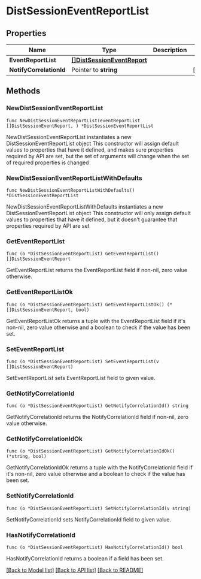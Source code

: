 # DistSessionEventReportList

## Properties

Name | Type | Description | Notes
------------ | ------------- | ------------- | -------------
**EventReportList** | [**[]DistSessionEventReport**](DistSessionEventReport.md) |  | 
**NotifyCorrelationId** | Pointer to **string** |  | [optional] 

## Methods

### NewDistSessionEventReportList

`func NewDistSessionEventReportList(eventReportList []DistSessionEventReport, ) *DistSessionEventReportList`

NewDistSessionEventReportList instantiates a new DistSessionEventReportList object
This constructor will assign default values to properties that have it defined,
and makes sure properties required by API are set, but the set of arguments
will change when the set of required properties is changed

### NewDistSessionEventReportListWithDefaults

`func NewDistSessionEventReportListWithDefaults() *DistSessionEventReportList`

NewDistSessionEventReportListWithDefaults instantiates a new DistSessionEventReportList object
This constructor will only assign default values to properties that have it defined,
but it doesn't guarantee that properties required by API are set

### GetEventReportList

`func (o *DistSessionEventReportList) GetEventReportList() []DistSessionEventReport`

GetEventReportList returns the EventReportList field if non-nil, zero value otherwise.

### GetEventReportListOk

`func (o *DistSessionEventReportList) GetEventReportListOk() (*[]DistSessionEventReport, bool)`

GetEventReportListOk returns a tuple with the EventReportList field if it's non-nil, zero value otherwise
and a boolean to check if the value has been set.

### SetEventReportList

`func (o *DistSessionEventReportList) SetEventReportList(v []DistSessionEventReport)`

SetEventReportList sets EventReportList field to given value.


### GetNotifyCorrelationId

`func (o *DistSessionEventReportList) GetNotifyCorrelationId() string`

GetNotifyCorrelationId returns the NotifyCorrelationId field if non-nil, zero value otherwise.

### GetNotifyCorrelationIdOk

`func (o *DistSessionEventReportList) GetNotifyCorrelationIdOk() (*string, bool)`

GetNotifyCorrelationIdOk returns a tuple with the NotifyCorrelationId field if it's non-nil, zero value otherwise
and a boolean to check if the value has been set.

### SetNotifyCorrelationId

`func (o *DistSessionEventReportList) SetNotifyCorrelationId(v string)`

SetNotifyCorrelationId sets NotifyCorrelationId field to given value.

### HasNotifyCorrelationId

`func (o *DistSessionEventReportList) HasNotifyCorrelationId() bool`

HasNotifyCorrelationId returns a boolean if a field has been set.


[[Back to Model list]](../README.md#documentation-for-models) [[Back to API list]](../README.md#documentation-for-api-endpoints) [[Back to README]](../README.md)


